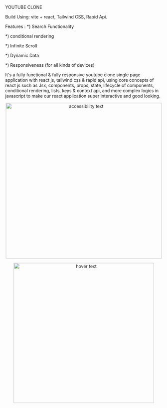 YOUTUBE CLONE

Build Using:
vite + react,
Tailwind CSS, Rapid Api.


 Features : 
*) Search Functionality 

*) conditional rendering

*) Infinite Scroll 

*) Dynamic Data

*) Responsiveness (for all kinds of devices)


It's a fully functional & fully responsive youtube clone single page application 
with react js, tailwind css & rapid api, using core concepts of react js such as 
Jsx, components, props, state, lifecycle of components, conditional rendering, lists, keys & context api, 
and more complex logics in javascript to make our react application super interactive and good looking.

<p align="center">
 <img src="https://preview.redd.it/new-youtube-ui-on-desktop-v0-gobesd4smqu91.png?auto=webp&s=f77d963a2c537f8facc7c56b39594a720194b361" width="500" alt="accessibility text">
  
</p>
<p align="center">
<img src="https://i.redd.it/xlfz177rjrq91.png" width="450" title="hover text">
</p>
